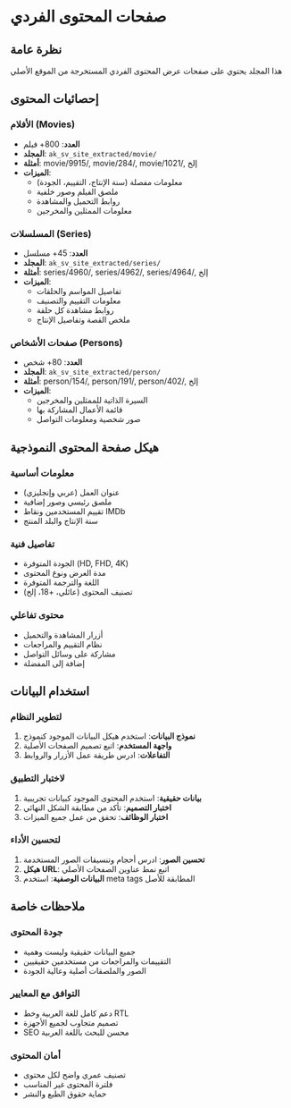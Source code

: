 # صفحات المحتوى الفردي

## نظرة عامة
هذا المجلد يحتوي على صفحات عرض المحتوى الفردي المستخرجة من الموقع الأصلي

## إحصائيات المحتوى

### الأفلام (Movies)
- **العدد**: 800+ فيلم
- **المجلد**: `ak_sv_site_extracted/movie/`
- **أمثلة**: movie/9915/, movie/284/, movie/1021/, إلخ
- **الميزات**:
  - معلومات مفصلة (سنة الإنتاج، التقييم، الجودة)
  - ملصق الفيلم وصور خلفية
  - روابط التحميل والمشاهدة
  - معلومات الممثلين والمخرجين

### المسلسلات (Series)
- **العدد**: 45+ مسلسل
- **المجلد**: `ak_sv_site_extracted/series/`
- **أمثلة**: series/4960/, series/4962/, series/4964/, إلخ
- **الميزات**:
  - تفاصيل المواسم والحلقات
  - معلومات التقييم والتصنيف
  - روابط مشاهدة كل حلقة
  - ملخص القصة وتفاصيل الإنتاج

### صفحات الأشخاص (Persons)
- **العدد**: 80+ شخص
- **المجلد**: `ak_sv_site_extracted/person/`
- **أمثلة**: person/154/, person/191/, person/402/, إلخ
- **الميزات**:
  - السيرة الذاتية للممثلين والمخرجين
  - قائمة الأعمال المشاركة بها
  - صور شخصية ومعلومات التواصل

## هيكل صفحة المحتوى النموذجية

### معلومات أساسية
- عنوان العمل (عربي وإنجليزي)
- ملصق رئيسي وصور إضافية
- تقييم المستخدمين ونقاط IMDb
- سنة الإنتاج والبلد المنتج

### تفاصيل فنية
- الجودة المتوفرة (HD, FHD, 4K)
- مدة العرض ونوع المحتوى
- اللغة والترجمة المتوفرة
- تصنيف المحتوى (عائلي، +18، إلخ)

### محتوى تفاعلي
- أزرار المشاهدة والتحميل
- نظام التقييم والمراجعات
- مشاركة على وسائل التواصل
- إضافة إلى المفضلة

## استخدام البيانات

### لتطوير النظام
1. **نموذج البيانات**: استخدم هيكل البيانات الموجود كنموذج
2. **واجهة المستخدم**: اتبع تصميم الصفحات الأصلية
3. **التفاعلات**: ادرس طريقة عمل الأزرار والروابط

### لاختبار التطبيق
1. **بيانات حقيقية**: استخدم المحتوى الموجود كبيانات تجريبية
2. **اختبار التصميم**: تأكد من مطابقة الشكل النهائي
3. **اختبار الوظائف**: تحقق من عمل جميع الميزات

### لتحسين الأداء
1. **تحسين الصور**: ادرس أحجام وتنسيقات الصور المستخدمة
2. **هيكل URL**: اتبع نمط عناوين الصفحات الأصلي
3. **البيانات الوصفية**: استخدم meta tags المطابقة للأصل

## ملاحظات خاصة

### جودة المحتوى
- جميع البيانات حقيقية وليست وهمية
- التقييمات والمراجعات من مستخدمين حقيقيين
- الصور والملصقات أصلية وعالية الجودة

### التوافق مع المعايير
- دعم كامل للغة العربية وخط RTL
- تصميم متجاوب لجميع الأجهزة
- SEO محسن للبحث باللغة العربية

### أمان المحتوى
- تصنيف عمري واضح لكل محتوى
- فلترة المحتوى غير المناسب
- حماية حقوق الطبع والنشر